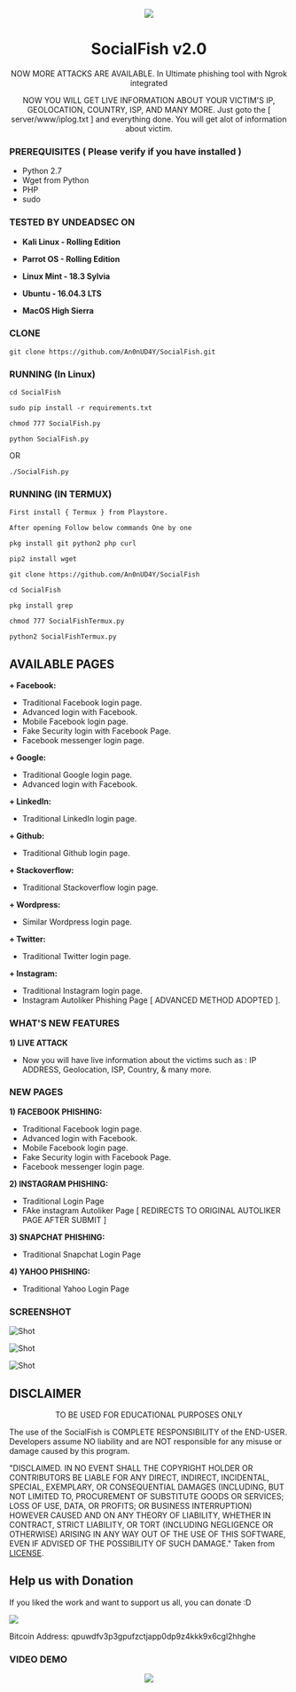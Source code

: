 <p align="center">
  <img src="https://raw.githubusercontent.com/An0nUD4Y/SocialFish/master/social.png">  
</p>

<h1 align="center">SocialFish v2.0</h1>
<p align="center">
       NOW MORE ATTACKS ARE AVAILABLE.
  In Ultimate phishing tool with Ngrok integrated
</p>

<p align="center">
 NOW YOU WILL GET LIVE INFORMATION ABOUT YOUR VICTIM'S IP, GEOLOCATION, COUNTRY, ISP, AND MANY MORE.
 Just goto the [ server/www/iplog.txt ] and everything done. You will get alot of information about victim.
</p>

### PREREQUISITES ( Please verify if you have installed )

* Python 2.7 
* Wget from Python
* PHP
* sudo

### TESTED BY UNDEADSEC ON
* **Kali Linux - Rolling Edition**

* **Parrot OS - Rolling Edition**

* **Linux Mint - 18.3 Sylvia**

* **Ubuntu - 16.04.3 LTS**

* **MacOS High Sierra**

### CLONE
```
git clone https://github.com/An0nUD4Y/SocialFish.git
```

### RUNNING (In Linux)

```
cd SocialFish
```

```
sudo pip install -r requirements.txt
```

```
chmod 777 SocialFish.py
```

```
python SocialFish.py

```
   OR
   
```
./SocialFish.py    

```
### RUNNING (IN TERMUX)

```
First install { Termux } from Playstore.

```

```
After opening Follow below commands One by one

```

```
pkg install git python2 php curl

```
```
pip2 install wget

```
```
git clone https://github.com/An0nUD4Y/SocialFish 

```
```
cd SocialFish

```
```
pkg install grep

```
```
chmod 777 SocialFishTermux.py

```
```
python2 SocialFishTermux.py

```


## AVAILABLE PAGES

**+ Facebook:**
- Traditional Facebook login page.
- Advanced login with Facebook.
- Mobile Facebook login page.
- Fake Security login with Facebook Page. 
- Facebook messenger login page.

**+ Google:**
- Traditional Google login page.
- Advanced login with Facebook.

**+ LinkedIn:**
- Traditional LinkedIn login page.

**+ Github:**
- Traditional Github login page.

**+ Stackoverflow:**
- Traditional Stackoverflow login page.

**+ Wordpress:**
- Similar Wordpress login page.

**+ Twitter:**
- Traditional Twitter login page.

**+ Instagram:**
- Traditional Instagram login page.
- Instagram Autoliker Phishing Page [ ADVANCED METHOD ADOPTED ].

### WHAT'S NEW FEATURES
**1) LIVE ATTACK**
- Now you will have live information about the victims such as : IP ADDRESS, Geolocation, ISP, Country, & many more.

### NEW PAGES
<p align="center">
  
**1) FACEBOOK PHISHING:**
- Traditional Facebook login page.
- Advanced login with Facebook.
- Mobile Facebook login page.
- Fake Security login with Facebook Page. 
- Facebook messenger login page.
        
 **2) INSTAGRAM PHISHING:**
 - Traditional Login Page
 - FAke instagram Autoliker Page [ REDIRECTS TO ORIGINAL AUTOLIKER PAGE AFTER SUBMIT ] 

 **3) SNAPCHAT PHISHING:**
 - Traditional Snapchat Login Page
 
 **4) YAHOO PHISHING:**
 - Traditional Yahoo Login Page
</p>



### SCREENSHOT
![Shot](https://github.com/An0nUD4Y/SocialFish/blob/master/sc.png)

![Shot](https://github.com/An0nUD4Y/SocialFish/blob/master/sc1.png)

![Shot](https://github.com/An0nUD4Y/SocialFish/blob/master/sc2.png)
## DISCLAIMER
<p align="center">
  TO BE USED FOR EDUCATIONAL PURPOSES ONLY
</p>

The use of the SocialFish is COMPLETE RESPONSIBILITY of the END-USER. Developers assume NO liability and are NOT responsible for any misuse or damage caused by this program.

"DISCLAIMED. IN NO EVENT SHALL THE COPYRIGHT HOLDER OR CONTRIBUTORS BE LIABLE
FOR ANY DIRECT, INDIRECT, INCIDENTAL, SPECIAL, EXEMPLARY, OR CONSEQUENTIAL
DAMAGES (INCLUDING, BUT NOT LIMITED TO, PROCUREMENT OF SUBSTITUTE GOODS OR
SERVICES; LOSS OF USE, DATA, OR PROFITS; OR BUSINESS INTERRUPTION) HOWEVER
CAUSED AND ON ANY THEORY OF LIABILITY, WHETHER IN CONTRACT, STRICT LIABILITY,
OR TORT (INCLUDING NEGLIGENCE OR OTHERWISE) ARISING IN ANY WAY OUT OF THE USE
OF THIS SOFTWARE, EVEN IF ADVISED OF THE POSSIBILITY OF SUCH DAMAGE."
Taken from [LICENSE](LICENSE).


## Help us with Donation
If you liked the work and want to support us all, you can donate :D

<img src="https://github.com/An0nUD4Y/SocialFish/blob/master/donation.png"></img>

Bitcoin Address: qpuwdfv3p3gpufzctjapp0dp9z4kkk9x6cgl2hhghe

### VIDEO DEMO
<p align="center">
<a href="https://www.youtube.com/watch?v=dCuZR2C7Hhw">
  <img src="https://raw.githubusercontent.com/An0nUD4Y/SocialFish/master/video.png" />
</a></p>

